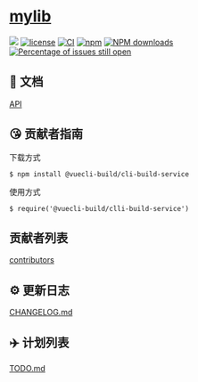 # [mylib](https://github.com/hongjia/mylib)

[![](https://img.shields.io/badge/Powered%20by-jslib%20base-brightgreen.svg)](https://github.com/yanhaijing/jslib-base)
[![license](https://img.shields.io/badge/license-MIT-blue.svg)](https://github.com/hongjia/mylib/blob/master/LICENSE)
[![CI](https://github.com/hongjia/mylib/actions/workflows/ci.yml/badge.svg?branch=master)](https://github.com/hongjia/mylib/actions/workflows/ci.yml)
[![npm](https://img.shields.io/badge/npm-0.1.0-orange.svg)](https://www.npmjs.com/package/@ml-cli/build)
[![NPM downloads](http://img.shields.io/npm/dm/mylib.svg?style=flat-square)](http://www.npmtrends.com/@ml-cli/build)
[![Percentage of issues still open](http://isitmaintained.com/badge/open/hongjia/mylib.svg)](http://isitmaintained.com/project/hongjia/mylib 'Percentage of issues still open')

## :bookmark_tabs: 文档

[API](./doc/api.md)

## :kissing_heart: 贡献者指南

下载方式

```import
$ npm install @vuecli-build/cli-build-service
```

使用方式

```node
$ require('@vuecli-build/clli-build-service')
```

## 贡献者列表

[contributors](https://github.com/hongjia/mylib/graphs/contributors)

## :gear: 更新日志

[CHANGELOG.md](./CHANGELOG.md)

## :airplane: 计划列表

[TODO.md](./TODO.md)
